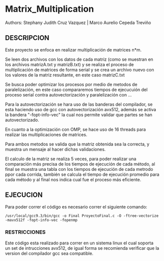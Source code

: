 # Matrix_Multiplication

Authors:    Stephany Judith Cruz Vazquez     |       Marco Aurelio Cepeda Treviño



## DESCRIPCION

  Este proyecto se enfoca en realizar multiplicación de matrices n*m.
  
  Se leen dos archivos con los datos de cada matriz (como se muestran en los archivos matrizA.txt y matrizB.txt) y se realiza el proceso de multiplicación de matrices de forma serial y se crea un archivo nuevo con los valores de la matriz resultante, en este caso matrizC.txt
  
  Se busca poder optimizar los procesos por medio de metodos de paralelización, en este caso compararemos tiempos de ejecucuión del proceso serial contra autovectorización y paralelización con ... 
  
  Para la autovectorización se hara uso de las banderas del compilador, se esta haciendo uso de gcc con autovectorización avx512, además se activa la bandera "-fopt-info-vec" la cual nos permite validar que partes se han autovectorizado.
  
  En cuanto a la optimización con OMP, se hace uso de 16 threads para realizar las multiplicaciones de matrices.
  
  Para ambos metodos se valida que la matriz obtenida sea la correcta, y muestra un mensaje al hacer dichas validaciones.
  
  El calculo de la matriz se realiza 5 veces, para poder realizar una comparación más precisa de los tiempos de ejecución de cada método, al final se muestra una tabla con los tiempos de ejecución de cada metrodo ppor cada corrida, también se calcula el tiempo de ejecución promedio para cada método y al final nos indica cual fue el proceso más eficiente.

## EJECUCION

  Para poder correr el código es necesario correr el siguiente comando:
    
    /usr/local/gcc9.3/bin/gcc -o Final ProyectoFinal.c -O -ftree-vectorize -mavx512f -fopt-info-vec -fopenmp


### RESTRICCIONES

  Este código esta realizado para correr en un sistema linux el cual soporta un set de intrucciones avx512, de igual forma se recomienda verificar que la version del compilador gcc sea compatible.
